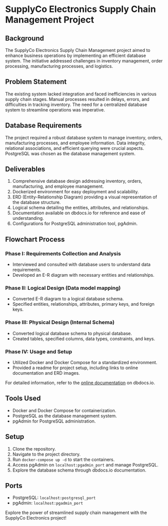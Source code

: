 # SupplyCo Electronics Supply Chain Management Project

## Background
The SupplyCo Electronics Supply Chain Management project aimed to enhance business operations by implementing an efficient database system. The initiative addressed challenges in inventory management, order processing, manufacturing processes, and logistics.

## Problem Statement
The existing system lacked integration and faced inefficiencies in various supply chain stages. Manual processes resulted in delays, errors, and difficulties in tracking inventory. The need for a centralized database system to streamline operations was imperative.

## Database Requirements
The project required a robust database system to manage inventory, orders, manufacturing processes, and employee information. Data integrity, relational associations, and efficient querying were crucial aspects. PostgreSQL was chosen as the database management system.

## Deliverables
1. Comprehensive database design addressing inventory, orders, manufacturing, and employee management.
2. Dockerized environment for easy deployment and scalability.
3. ERD (Entity-Relationship Diagram) providing a visual representation of the database structure.
4. Logical schema detailing the entities, attributes, and relationships.
5. Documentation available on dbdocs.io for reference and ease of understanding.
6. Configurations for PostgreSQL administration tool, pgAdmin.

## Flowchart Process
### Phase I: Requirements Collection and Analysis
- Interviewed and consulted with database users to understand data requirements.
- Developed an E-R diagram with necessary entities and relationships.

### Phase II: Logical Design (Data model mapping)
- Converted E-R diagram to a logical database schema.
- Specified entities, relationships, attributes, primary keys, and foreign keys.

### Phase III: Physical Design (Internal Schema)
- Converted logical database schema to physical database.
- Created tables, specified columns, data types, constraints, and keys.

### Phase IV: Usage and Setup
- Utilized Docker and Docker Compose for a standardized environment.
- Provided a readme for project setup, including links to online documentation and ERD images.

For detailed information, refer to the [online documentation](#) on dbdocs.io.

## Tools Used
- Docker and Docker Compose for containerization.
- PostgreSQL as the database management system.
- pgAdmin for PostgreSQL administration.

## Setup
1. Clone the repository.
2. Navigate to the project directory.
3. Run `docker-compose up -d` to start the containers.
4. Access pgAdmin on `localhost:pgadmin_port` and manage PostgreSQL.
5. Explore the database schema through dbdocs.io documentation.

## Ports
- PostgreSQL: `localhost:postgresql_port`
- pgAdmin: `localhost:pgadmin_port`

Explore the power of streamlined supply chain management with the SupplyCo Electronics project!
